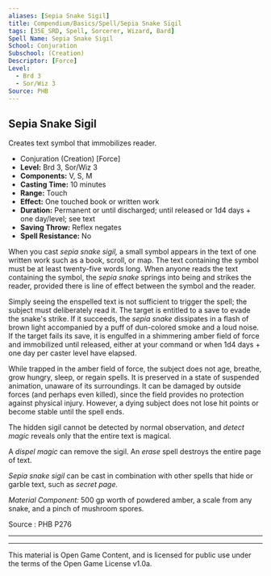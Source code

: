 ```yaml
---
aliases: [Sepia Snake Sigil]
title: Compendium/Basics/Spell/Sepia Snake Sigil
tags: [35E_SRD, Spell, Sorcerer, Wizard, Bard]
Spell Name: Sepia Snake Sigil
School: Conjuration
Subschool: (Creation)
Descriptor: [Force]
Level:
  - Brd 3
  - Sor/Wiz 3
Source: PHB
---
```



## Sepia Snake Sigil

Creates text symbol that immobilizes reader.

*   Conjuration (Creation) [Force]
*   **Level:** Brd 3, Sor/Wiz 3
*   **Components:** V, S, M
*   **Casting Time:** 10 minutes
*   **Range:** Touch
*   **Effect:** One touched book or written work
*   **Duration:** Permanent or until discharged; until released or 1d4 days + one day/level; see text
*   **Saving Throw:** Reflex negates
*   **Spell Resistance:** No

<p>When you cast <i>sepia snake sigil,</i> a small symbol appears in the text of one written work such as a book, scroll, or map. The text containing the symbol must be at least twenty-five words long. When anyone reads the text containing the symbol, the <i>sepia snake</i> springs into being and strikes the reader, provided there is line of effect between the symbol and the reader.</p><p>Simply seeing the enspelled text is not sufficient to trigger the spell; the subject must deliberately read it. The target is entitled to a save to evade the snake's strike. If it succeeds, the <i>sepia snake</i> dissipates in a flash of brown light accompanied by a puff of dun-colored smoke and a loud noise. If the target fails its save, it is engulfed in a shimmering amber field of force and immobilized until released, either at your command or when 1d4 days + one day per caster level have elapsed.</p><p>While trapped in the amber field of force, the subject does not age, breathe, grow hungry, sleep, or regain spells. It is preserved in a state of suspended animation, unaware of its surroundings. It can be damaged by outside forces (and perhaps even killed), since the field provides no protection against physical injury. However, a dying subject does not lose hit points or become stable until the spell ends.</p><p>The hidden sigil cannot be detected by normal observation, and <i>detect magic</i> reveals only that the entire text is magical.</p><p>A <i>dispel magic</i> can remove the sigil. An <i>erase</i> spell destroys the entire page of text.</p><p><i>Sepia snake sigil</i> can be cast in combination with other spells that hide or garble text, such as <i>secret page.</i></p><p><i>Material Component:</i> 500 gp worth of powdered amber, a scale from any snake, and a pinch of mushroom spores.</p>

Source : PHB P276

---

---

This material is Open Game Content, and is licensed for public use under
the terms of the Open Game License v1.0a.
